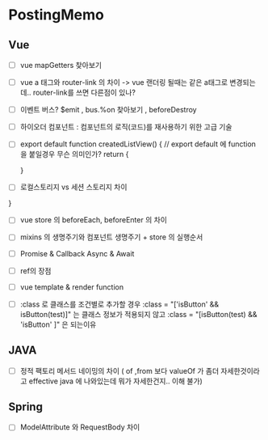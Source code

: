 # PostingMemo

## Vue 
- [ ] vue mapGetters 찾아보기 
- [ ] vue a 태그와 router-link 의 차이 -> vue 랜더링 될때는 같은 a태그로 변경되는데.. router-link를 쓰면 다른점이 있나?
- [ ] 이벤트 버스? $emit , bus.%on 찾아보기 , beforeDestroy 
- [ ] 하이오더 컴포넌트 : 컴포넌트의 로직(코드)를 재사용하기 위한 고급 기술 
- [ ] export default function createdListView() { // export default 에 function 을 붙일경우 무슨 의미인가? 
  return {
  
  
  }
- [ ] 로컬스토리지 vs 세션 스토리지 차이 

}

- [ ] vue store 의 beforeEach, beforeEnter 의 차이 
- [ ] mixins 의 생명주기와 컴포넌트 생명주기 + store 의 실행순서 
-  [ ] Promise & Callback Async & Await 
- [ ] ref의 장점 
- [ ] vue template & render function 
- [ ] :class 로 클래스를 조건별로 추가할 경우 :class = "['isButton' && isButton(test)]" 는 클래스 정보가 적용되지 않고 :class = "[isButton(test) && 'isButton' ]" 은 되는이유 


## JAVA 
- [ ] 정적 팩토리 메서드 네이밍의 차이 ( of ,from 보다 valueOf 가 좀더 자세한것이라고 effective java 에 나와있는데 뭐가 자세한건지.. 이해 불가)

## Spring
- [ ] ModelAttribute 와 RequestBody 차이 

